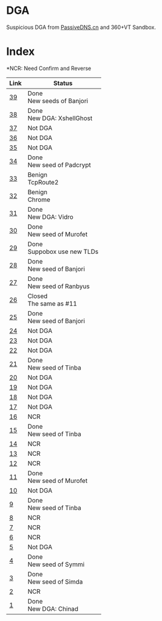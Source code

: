 # DGA
Suspicious DGA from [PassiveDNS.cn](https://passivedns.cn/) and 360+VT Sandbox.
# Index
*NCR: Need Confirm and Reverse 

Link | Status
---|---
[39](https://github.com/360netlab/DGA/issues/39) | Done<br>New seeds of Banjori
[38](https://github.com/360netlab/DGA/issues/38) | Done<br>New DGA: XshellGhost
[37](https://github.com/360netlab/DGA/issues/37) | Not DGA
[36](https://github.com/360netlab/DGA/issues/36) | Not DGA
[35](https://github.com/360netlab/DGA/issues/35) | Not DGA
[34](https://github.com/360netlab/DGA/issues/34) | Done<br>New seed of Padcrypt
[33](https://github.com/360netlab/DGA/issues/33) | Benign<br>TcpRoute2
[32](https://github.com/360netlab/DGA/issues/32) | Benign<br>Chrome
[31](https://github.com/360netlab/DGA/issues/31) | Done<br>New DGA: Vidro
[30](https://github.com/360netlab/DGA/issues/30) | Done<br>New seed of Murofet
[29](https://github.com/360netlab/DGA/issues/29) | Done<br>Suppobox use new TLDs
[28](https://github.com/360netlab/DGA/issues/28) | Done<br>New seed of Banjori
[27](https://github.com/360netlab/DGA/issues/27) | Done<br>New seed of Ranbyus
[26](https://github.com/360netlab/DGA/issues/26) | Closed<br>The same as #11
[25](https://github.com/360netlab/DGA/issues/25) | Done<br>New seed of Banjori
[24](https://github.com/360netlab/DGA/issues/24) | Not DGA
[23](https://github.com/360netlab/DGA/issues/23) | Not DGA
[22](https://github.com/360netlab/DGA/issues/22) | Not DGA
[21](https://github.com/360netlab/DGA/issues/21) | Done<br>New seed of Tinba
[20](https://github.com/360netlab/DGA/issues/20) | Not DGA
[19](https://github.com/360netlab/DGA/issues/19) | Not DGA
[18](https://github.com/360netlab/DGA/issues/18) | Not DGA
[17](https://github.com/360netlab/DGA/issues/17) | Not DGA
[16](https://github.com/360netlab/DGA/issues/16) | NCR
[15](https://github.com/360netlab/DGA/issues/15) | Done<br>New seed of Tinba
[14](https://github.com/360netlab/DGA/issues/14) | NCR
[13](https://github.com/360netlab/DGA/issues/13) | NCR
[12](https://github.com/360netlab/DGA/issues/12) | NCR
[11](https://github.com/360netlab/DGA/issues/11) | Done<br>New seed of Murofet
[10](https://github.com/360netlab/DGA/issues/10) | Not DGA
[9](https://github.com/360netlab/DGA/issues/9) | Done<br>New seed of Tinba
[8](https://github.com/360netlab/DGA/issues/8) | NCR
[7](https://github.com/360netlab/DGA/issues/7) | NCR
[6](https://github.com/360netlab/DGA/issues/6) | NCR
[5](https://github.com/360netlab/DGA/issues/5) | Not DGA
[4](https://github.com/360netlab/DGA/issues/4) | Done<br>New seed of Symmi
[3](https://github.com/360netlab/DGA/issues/3) | Done<br>New seed of Simda
[2](https://github.com/360netlab/DGA/issues/2) | NCR
[1](https://github.com/360netlab/DGA/issues/1) | Done<br>New DGA: Chinad
